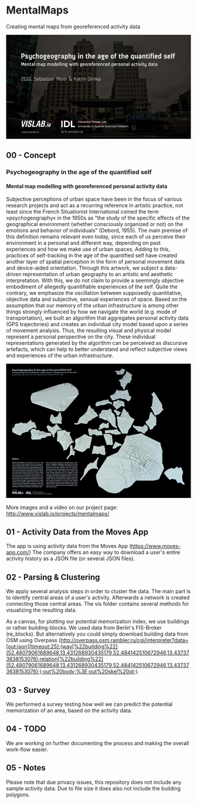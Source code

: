 # MentalMaps
Creating mental maps from georeferenced activity data

![Video Title](https://github.com/sebastian-meier/MentalMaps/raw/master/thumb-2.jpg)

## 00 - Concept

### Psychogeography in the age of the quantified self
#### Mental map modelling with georeferenced personal activity data

Subjective perceptions of urban space have been in the focus of various research projects and act as a recurring reference in artistic practice, not least since the French Situationist International coined the term »psychogeography« in the 1950s as "the study of the specific effects of the geographical environment (whether consciously organized or not) on the emotions and behavior of individuals" (Debord, 1955). The main premise of this definition remains relevant even today, since each of us perceive their environment in a personal and different way, depending on past experiences and how we make use of urban spaces. Adding to this, practices of self-tracking in the age of the quantified self have created another layer of spatial perception in the form of personal movement data and device-aided orientation. Through this artwork, we subject a data-driven representation of urban geography to an artistic and aesthetic interpretation. With this, we do not claim to provide a seemingly objective embodiment of allegedly quantifiable experiences of the self. Quite the contrary, we emphasize the oscillation between supposedly quantitative, objective data and subjective, sensual experiences of space. Based on the assumption that our memory of the urban infrastructure is among other things strongly influenced by how we navigate the world (e.g. mode of transportation), we built an algorithm that aggregates personal activity data (GPS trajectories) and creates an individual city model based upon a series of movement analysis. Thus, the resulting visual and physical model represent a personal perspective on the city. These individual representations generated by the algorithm can be perceived as discursive artefacts, which can help to better understand and reflect subjective views and experiences of the urban infrastructure.

![Project Output](https://github.com/sebastian-meier/MentalMaps/raw/master/thumb-1.jpg)

More images and a video on our project page: http://www.vislab.io/projects/mentalmaps/

## 01 - Activity Data from the Moves App

The app is using activity data from the Moves App (https://www.moves-app.com/)
The company offers an easy way to download a user's entire activity history as a JSON file (or several JSON files).

## 02 - Parsing & Clustering

We apply several analysis steps in order to cluster the data. The main part is to identify central areas of a user's activity. Afterwards a network is created connecting those central areas. The vis folder contains several methods for visualizing the resulting data.

As a canvas, for plotting our potential memorization index, we use buildings or rather building-blocks. We used data from Berlin's FIS-Broker (re_blocks). But alternatively you could simply download building data from OSM using Overpass (http://overpass.osm.rambler.ru/cgi/interpreter?data=[out:json][timeout:25];(way[%22building%22](52.48079061689648,13.431268930435179,52.484142510672946,13.437373638153076);relation[%22building%22](52.48079061689648,13.431268930435179,52.484142510672946,13.437373638153076););out%20body;%3E;out%20skel%20qt;).

## 03 - Survey

We performed a survey testing how well we can predict the potential memorization of an area, based on the activity data.

## 04 - TODO

We are working on further documenting the process and making the overall work-flow easier.

## 05 - Notes

Please note that due privacy issues, this repository does not include any sample activity data. Due to file size it does also not include the building polygons.